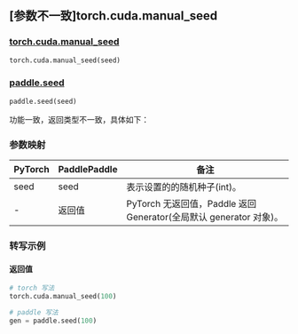 ## [参数不一致]torch.cuda.manual_seed

### [torch.cuda.manual_seed](https://pytorch.org/docs/stable/generated/torch.cuda.manual_seed.html#torch.cuda.manual_seed)

```python
torch.cuda.manual_seed(seed)
```

### [paddle.seed](https://www.paddlepaddle.org.cn/documentation/docs/zh/develop/api/paddle/seed_cn.html)

```python
paddle.seed(seed)
```

功能一致，返回类型不一致，具体如下：

### 参数映射

| PyTorch | PaddlePaddle | 备注                                                 |
|---------|--------------|----------------------------------------------------|
| seed    | seed         | 表示设置的的随机种子(int)。                                   |
| -       | 返回值          | PyTorch 无返回值，Paddle 返回 Generator(全局默认 generator 对象)。 |

### 转写示例
#### 返回值
```python
# torch 写法
torch.cuda.manual_seed(100)

# paddle 写法
gen = paddle.seed(100)
```
